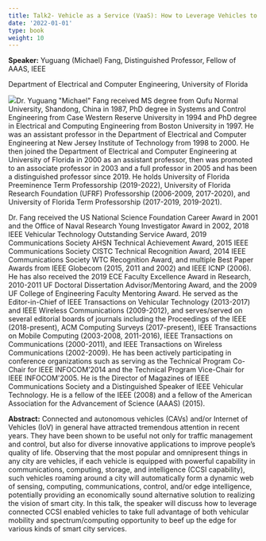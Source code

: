 ```yaml
---
title: Talk2- Vehicle as a Service (VaaS): How to Leverage Vehicles to Beef Up the Edge 
date: '2022-01-01'
type: book
weight: 10
---
```


**Speaker:** Yuguang (Michael) Fang, Distinguished Professor, Fellow of AAAS, IEEE

Department of Electrical and Computer Engineering, University of Florida 

![](C:\Users\85261\Desktop\COMP\web\Lab-Website\content\workshop\k2.jpg)Dr. Yuguang "Michael" Fang received MS degree from Qufu Normal University, Shandong, China in 1987, PhD degree in Systems and Control Engineering from Case Western Reserve University in 1994 and PhD degree in Electrical and Computing Engineering from Boston University in 1997. He was an assistant professor in the Department of Electrical and Computer Engineering at New Jersey Institute of Technology from 1998 to 2000. He then joined the Department of Electrical and Computer Engineering at University of Florida in 2000 as an assistant professor, then was promoted to an associate professor in 2003 and a full professor in 2005 and has been a distinguished professor since 2019. He holds University of Florida Preeminence Term Professorship (2019-2022), University of Florida Research Foundation (UFRF) Professorship (2006-2009, 2017-2020), and University of Florida Term Professorship (2017-2019, 2019-2021). 

Dr. Fang received the US National Science Foundation Career Award in 2001 and the Office of Naval Research Young Investigator Award in 2002, 2018 IEEE Vehicular Technology Outstanding Service Award, 2019 Communications Society AHSN Technical Achievement Award, 2015 IEEE Communications Society CISTC Technical Recognition Award, 2014 IEEE Communications Society WTC Recognition Award, and multiple Best Paper Awards from IEEE Globecom (2015, 2011 and 2002) and IEEE ICNP (2006). He has also received the 2019 ECE Faculty Excellence Award in Research, 2010-2011 UF Doctoral Dissertation Advisor/Mentoring Award, and the 2009 UF College of Engineering Faculty Mentoring Award. He served as the Editor-in-Chief of IEEE Transactions on Vehicular Technology (2013-2017) and IEEE Wireless Communications (2009-2012), and serves/served on several editorial boards of journals including the Proceedings of the IEEE (2018-present), ACM Computing Surveys (2017-present), IEEE Transactions on Mobile Computing (2003-2008, 2011-2016), IEEE Transactions on Communications (2000-2011), and IEEE Transactions on Wireless Communications (2002-2009). He has been actively participating in conference organizations such as serving as the Technical Program Co-Chair for IEEE INFOCOM’2014 and the Technical Program Vice-Chair for IEEE INFOCOM'2005. He is the Director of Magazines of IEEE Communications Society and a Distinguished Speaker of IEEE Vehicular Technology. He is a fellow of the IEEE (2008) and a fellow of the American Association for the Advancement of Science (AAAS) (2015). 

**Abstract:** Connected and autonomous vehicles (CAVs) and/or Internet of Vehicles (IoV) in general have attracted tremendous attention in recent years. They have been shown to be useful not only for traffic management and control, but also for diverse innovative applications to improve people’s quality of life. Observing that the most popular and omnipresent things in any city are vehicles, if each vehicle is equipped with powerful capability in communications, computing, storage, and intelligence (CCSI capability), such vehicles roaming around a city will automatically form a dynamic web of sensing, computing, communications, control, and/or edge intelligence, potentially providing an economically sound alternative solution to realizing the vision of smart city. In this talk, the speaker will discuss how to leverage connected CCSI enabled vehicles to take full advantage of both vehicular mobility and spectrum/computing  opportunity to beef up the edge for various kinds of smart city services. 
